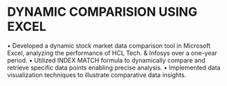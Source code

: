 # DYNAMIC COMPARISION USING EXCEL
  •	Developed a dynamic stock market data comparison tool in Microsoft Excel, analyzing the performance of
 HCL Tech. & Infosys over a one-year period.
•	Utilized INDEX MATCH formula to dynamically compare and retrieve specific data points 
 enabling precise analysis.
•	Implemented data visualization techniques to illustrate comparative data insights.
